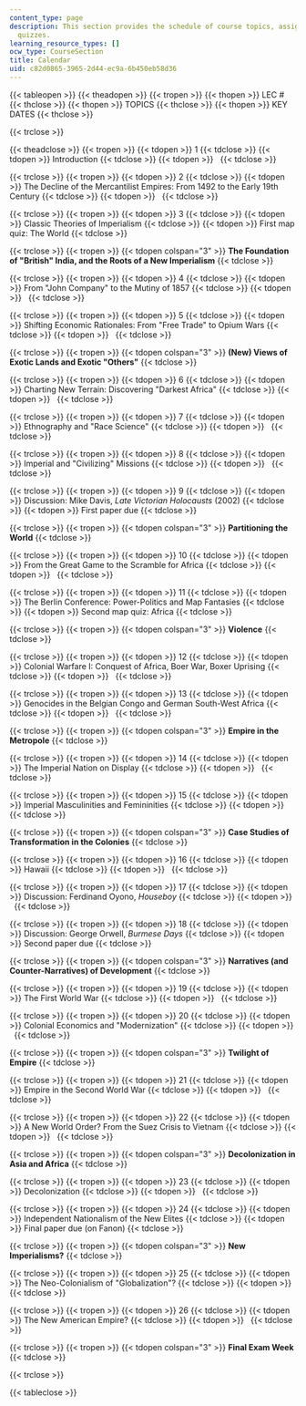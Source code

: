```yaml
---
content_type: page
description: This section provides the schedule of course topics, assignments, and
  quizzes.
learning_resource_types: []
ocw_type: CourseSection
title: Calendar
uid: c82d0865-3965-2d44-ec9a-6b450eb58d36
---
```


{{< tableopen >}}
{{< theadopen >}}
{{< tropen >}}
{{< thopen >}}
LEC #
{{< thclose >}}
{{< thopen >}}
TOPICS
{{< thclose >}}
{{< thopen >}}
KEY DATES
{{< thclose >}}

{{< trclose >}}

{{< theadclose >}}
{{< tropen >}}
{{< tdopen >}}
1
{{< tdclose >}}
{{< tdopen >}}
Introduction
{{< tdclose >}}
{{< tdopen >}}
 
{{< tdclose >}}

{{< trclose >}}
{{< tropen >}}
{{< tdopen >}}
2
{{< tdclose >}}
{{< tdopen >}}
The Decline of the Mercantilist Empires: From 1492 to the Early 19th Century
{{< tdclose >}}
{{< tdopen >}}
 
{{< tdclose >}}

{{< trclose >}}
{{< tropen >}}
{{< tdopen >}}
3
{{< tdclose >}}
{{< tdopen >}}
Classic Theories of Imperialism
{{< tdclose >}}
{{< tdopen >}}
First map quiz: The World
{{< tdclose >}}

{{< trclose >}}
{{< tropen >}}
{{< tdopen colspan="3" >}}
**The Foundation of "British" India, and the Roots of a New Imperialism**
{{< tdclose >}}

{{< trclose >}}
{{< tropen >}}
{{< tdopen >}}
4
{{< tdclose >}}
{{< tdopen >}}
From "John Company" to the Mutiny of 1857
{{< tdclose >}}
{{< tdopen >}}
 
{{< tdclose >}}

{{< trclose >}}
{{< tropen >}}
{{< tdopen >}}
5
{{< tdclose >}}
{{< tdopen >}}
Shifting Economic Rationales: From "Free Trade" to Opium Wars
{{< tdclose >}}
{{< tdopen >}}
 
{{< tdclose >}}

{{< trclose >}}
{{< tropen >}}
{{< tdopen colspan="3" >}}
**(New) Views of Exotic Lands and Exotic "Others"**
{{< tdclose >}}

{{< trclose >}}
{{< tropen >}}
{{< tdopen >}}
6
{{< tdclose >}}
{{< tdopen >}}
Charting New Terrain: Discovering "Darkest Africa"
{{< tdclose >}}
{{< tdopen >}}
 
{{< tdclose >}}

{{< trclose >}}
{{< tropen >}}
{{< tdopen >}}
7
{{< tdclose >}}
{{< tdopen >}}
Ethnography and "Race Science"
{{< tdclose >}}
{{< tdopen >}}
 
{{< tdclose >}}

{{< trclose >}}
{{< tropen >}}
{{< tdopen >}}
8
{{< tdclose >}}
{{< tdopen >}}
Imperial and "Civilizing" Missions
{{< tdclose >}}
{{< tdopen >}}
 
{{< tdclose >}}

{{< trclose >}}
{{< tropen >}}
{{< tdopen >}}
9
{{< tdclose >}}
{{< tdopen >}}
Discussion: Mike Davis, _Late Victorian Holocausts_ (2002)
{{< tdclose >}}
{{< tdopen >}}
First paper due
{{< tdclose >}}

{{< trclose >}}
{{< tropen >}}
{{< tdopen colspan="3" >}}
**Partitioning the World**
{{< tdclose >}}

{{< trclose >}}
{{< tropen >}}
{{< tdopen >}}
10
{{< tdclose >}}
{{< tdopen >}}
From the Great Game to the Scramble for Africa
{{< tdclose >}}
{{< tdopen >}}
 
{{< tdclose >}}

{{< trclose >}}
{{< tropen >}}
{{< tdopen >}}
11
{{< tdclose >}}
{{< tdopen >}}
The Berlin Conference: Power-Politics and Map Fantasies
{{< tdclose >}}
{{< tdopen >}}
Second map quiz: Africa
{{< tdclose >}}

{{< trclose >}}
{{< tropen >}}
{{< tdopen colspan="3" >}}
**Violence**
{{< tdclose >}}

{{< trclose >}}
{{< tropen >}}
{{< tdopen >}}
12
{{< tdclose >}}
{{< tdopen >}}
Colonial Warfare I: Conquest of Africa, Boer War, Boxer Uprising
{{< tdclose >}}
{{< tdopen >}}
 
{{< tdclose >}}

{{< trclose >}}
{{< tropen >}}
{{< tdopen >}}
13
{{< tdclose >}}
{{< tdopen >}}
Genocides in the Belgian Congo and German South-West Africa
{{< tdclose >}}
{{< tdopen >}}
 
{{< tdclose >}}

{{< trclose >}}
{{< tropen >}}
{{< tdopen colspan="3" >}}
**Empire in the Metropole**
{{< tdclose >}}

{{< trclose >}}
{{< tropen >}}
{{< tdopen >}}
14
{{< tdclose >}}
{{< tdopen >}}
The Imperial Nation on Display
{{< tdclose >}}
{{< tdopen >}}
 
{{< tdclose >}}

{{< trclose >}}
{{< tropen >}}
{{< tdopen >}}
15
{{< tdclose >}}
{{< tdopen >}}
Imperial Masculinities and Femininities
{{< tdclose >}}
{{< tdopen >}}
 
{{< tdclose >}}

{{< trclose >}}
{{< tropen >}}
{{< tdopen colspan="3" >}}
**Case Studies of Transformation in the Colonies**
{{< tdclose >}}

{{< trclose >}}
{{< tropen >}}
{{< tdopen >}}
16
{{< tdclose >}}
{{< tdopen >}}
Hawaii
{{< tdclose >}}
{{< tdopen >}}
 
{{< tdclose >}}

{{< trclose >}}
{{< tropen >}}
{{< tdopen >}}
17
{{< tdclose >}}
{{< tdopen >}}
Discussion: Ferdinand Oyono, _Houseboy_
{{< tdclose >}}
{{< tdopen >}}
 
{{< tdclose >}}

{{< trclose >}}
{{< tropen >}}
{{< tdopen >}}
18
{{< tdclose >}}
{{< tdopen >}}
Discussion: George Orwell, _Burmese Days_
{{< tdclose >}}
{{< tdopen >}}
Second paper due
{{< tdclose >}}

{{< trclose >}}
{{< tropen >}}
{{< tdopen colspan="3" >}}
**Narratives (and Counter-Narratives) of Development**
{{< tdclose >}}

{{< trclose >}}
{{< tropen >}}
{{< tdopen >}}
19
{{< tdclose >}}
{{< tdopen >}}
The First World War
{{< tdclose >}}
{{< tdopen >}}
 
{{< tdclose >}}

{{< trclose >}}
{{< tropen >}}
{{< tdopen >}}
20
{{< tdclose >}}
{{< tdopen >}}
Colonial Economics and "Modernization"
{{< tdclose >}}
{{< tdopen >}}
 
{{< tdclose >}}

{{< trclose >}}
{{< tropen >}}
{{< tdopen colspan="3" >}}
**Twilight of Empire**
{{< tdclose >}}

{{< trclose >}}
{{< tropen >}}
{{< tdopen >}}
21
{{< tdclose >}}
{{< tdopen >}}
Empire in the Second World War
{{< tdclose >}}
{{< tdopen >}}
 
{{< tdclose >}}

{{< trclose >}}
{{< tropen >}}
{{< tdopen >}}
22
{{< tdclose >}}
{{< tdopen >}}
A New World Order? From the Suez Crisis to Vietnam
{{< tdclose >}}
{{< tdopen >}}
 
{{< tdclose >}}

{{< trclose >}}
{{< tropen >}}
{{< tdopen colspan="3" >}}
**Decolonization in Asia and Africa**
{{< tdclose >}}

{{< trclose >}}
{{< tropen >}}
{{< tdopen >}}
23
{{< tdclose >}}
{{< tdopen >}}
Decolonization
{{< tdclose >}}
{{< tdopen >}}
 
{{< tdclose >}}

{{< trclose >}}
{{< tropen >}}
{{< tdopen >}}
24
{{< tdclose >}}
{{< tdopen >}}
Independent Nationalism of the New Elites
{{< tdclose >}}
{{< tdopen >}}
Final paper due (on Fanon)
{{< tdclose >}}

{{< trclose >}}
{{< tropen >}}
{{< tdopen colspan="3" >}}
**New Imperialisms?**
{{< tdclose >}}

{{< trclose >}}
{{< tropen >}}
{{< tdopen >}}
25
{{< tdclose >}}
{{< tdopen >}}
The Neo-Colonialism of "Globalization"?
{{< tdclose >}}
{{< tdopen >}}
 
{{< tdclose >}}

{{< trclose >}}
{{< tropen >}}
{{< tdopen >}}
26
{{< tdclose >}}
{{< tdopen >}}
The New American Empire?
{{< tdclose >}}
{{< tdopen >}}
 
{{< tdclose >}}

{{< trclose >}}
{{< tropen >}}
{{< tdopen colspan="3" >}}
**Final Exam Week**
{{< tdclose >}}

{{< trclose >}}

{{< tableclose >}}